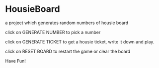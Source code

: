 # HousieBoard
a project which generates random numbers of housie board

click on GENERATE NUMBER to pick a number

click on GENERATE TICKET to get a housie ticket, write it down and play.

click on RESET BOARD to restart the game or clear the board

Have Fun!
